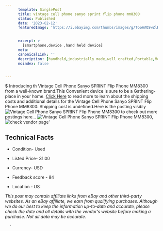 ```yaml
---
      template: SinglePost
      title: vintage cell phone sanyo sprint flip phone mm8300
      status: Published
      date: '2023-02-12'
      featuredImage: 'https://i.ebayimg.com/thumbs/images/g/TooAAOSwZlBj4SQ2/s-l225.jpg'
       

      excerpt: >-
        [smartphone,device ,hand held device]
      meta:
      canonicalLink: ''
      description: [handheld,industrially made,well crafted,Portable,Mobile,Compact,Convenient,Lightweight,Maneuverable,Man-portable,Miniature,Carriable,Hand-held,Light,Holdable,Transportable,Mobile device,Pocket-sized,On-the-go,Wireless,Cordless,Compact size,Convenient size, smartphone,device ,hand held device]
      noindex: false
      

---
```

$
      Introducing th Vintage Cell Phone Sanyo SPRINT  Flip Phone MM8300 from a well-known brand.This Convenient device  is sure to be a Gathering-place in your home. [Click Here](https://www.ebay.com/itm/225403292477?hash=item347b154b3d%3Ag%3ATooAAOSwZlBj4SQ2&amdata=enc%3AAQAHAAAA4CHdjXdODf51hvcREcHHRaXGtiyQUou214PRw6u3KWVVKhZRm15f1iryCH8SJnanYfFMmU%2BJh6pkJ8j79LCgaGkvZjeqiVXv5lo7T8Lz9Fd7rzKxtuWmgbIHdkRV%2FfaxbsC2CaBhSrRhU8khEm7vkDmYeDKf4yfUNYgMrX22Pg2Fj0cNhJgmER2SVwsvtSpNcxEQZpODsr9RUoCLPbd4URIf%2F4CIzeCs1SsGAnGlK7uCi5458Wo%2BB8omfNWIxMSyEi4vOTB3E%2FB9QzSsezxtlPJwlNGxCp3S%2BKX%2BtZT6umr7&mkevt=1&mkcid=1&mkrid=711-53200-19255-0&campid=%253CePNCampaignId%253E&customid=%253CreferenceId%253E&toolid=10049) to read more to learn about the shipping costs and additional details for the Vintage Cell Phone Sanyo SPRINT  Flip Phone MM8300. Shipping cost is undefined.Here is the posting visibly ![Vintage Cell Phone Sanyo SPRINT  Flip Phone MM8300](https://i.ebayimg.com/thumbs/images/g/TooAAOSwZlBj4SQ2/s-l225.jpg) to check out more postings here... ![Vintage Cell Phone Sanyo SPRINT  Flip Phone MM8300](https://i.ebayimg.com/images/g/TooAAOSwZlBj4SQ2/s-l1600.jpg), ![check vendor page](https://origin-galleryplus.ebayimg.com/ws/web/225403292477_2_0_1/225x225.jpg,https://origin-galleryplus.ebayimg.com/ws/web/225403292477_3_0_1/225x225.jpg,https://origin-galleryplus.ebayimg.com/ws/web/225403292477_4_0_1/225x225.jpg,https://origin-galleryplus.ebayimg.com/ws/web/225403292477_5_0_1/225x225.jpg,https://origin-galleryplus.ebayimg.com/ws/web/225403292477_6_0_1/225x225.jpg,https://origin-galleryplus.ebayimg.com/ws/web/225403292477_7_0_1/225x225.jpg,https://origin-galleryplus.ebayimg.com/ws/web/225403292477_8_0_1/225x225.jpg,https://origin-galleryplus.ebayimg.com/ws/web/225403292477_9_0_1/225x225.jpg)'

      

 ## Technical Facts 



     
      

 - Condition- Used 


      

 - Listed Price- 31.00 


      

 - Currency- USD 


      

 - Feedback score - 84 


      

 - Location - US 


      
      

 *_This post may contain affiliate links from eBay and other third-party websites. As an eBay affiliate, we earn from qualifying purchases. Although we do our best to keep the information up-to-date and accurate, please check the date and all details with the vendor's website before making a purchase. Not all data may be accurate._*




      -
